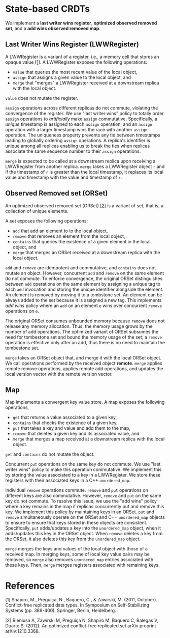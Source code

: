 # State-based CRDTs
We implement a __last writer wins register__, __optimized observed removed set__, and a 
__add wins observed removed map__.

## Last Writer Wins Register (LWWRegister)
A LWWRegister is a variant of a register, i.e., a memory cell that stores an opaque value [[1]](#1).
A LWWRegister exposes the following operations:
- `value` that queries the most recent value of the local object,
- `assign` that assigns a given value to the local object, and
- `merge` that "merges" a LWWRegister received at a downstream replica with the local object.

`value` does not mutate the register.

`assign` operations across different replicas do not commute, violating the convergence
of the register. We use "last writer wins" policy to totally order `assign` operations
to *artificially* make `assign` commutative. Specifically, a *unique* timestamp is 
assigned to each `assign` operation, and an `assign` operation with a larger timestamp wins
the race with another `assign` operation. The uniqueness property prevents any tie between 
timestamps leading to globally ordering `assign` operations.
A replica's identifier is unique among all 
replicas enabling us to break the ties when replicas associate the same sequence number to
their `assign` operations.

`merge` is expected to be called at a downstream replica upon receiving a LWWRegister from 
another replica. `merge` takes a LWWRegister object `r` and if the timestamp of `r` is greater
than the local timestamp, it replaces its local value and timestamp with the value and
timestamp of `r`.

## Observed Removed set (ORSet)
An optimized observed removed set (ORSet) [[2]](#2) is a variant of set, that is, a collection of
unique elements.

A set exposes the following operations:
- `add` that add an element to to the local object,
- `remove` that removes an element from the local object,
- `contains` that queries the existence of a given element in the local object, and
- `merge` that merges an ORSet received at a downstream replica with the local object.

`add` and `remove` are idempotent and commutative, and `contains` does not mutate an object.
However, concurrent `add` and `remove` on the same element do not commute. To enforce convergence, 
the original ORSet distinguishes between `add` operations on the same element by assigning a unique
tag to each `add` invocation and storing the unique identifier alongside the  element. An element 
is removed by moving it to a tombstone set. An element can be always added to the set because it
is assigned a new tag. This implements *add wins* policy where an `add` on an  element `e` wins
over concurrent `remove` operations on `e`.

The original ORSet consumes unbounded memory because `remove` does not release any memory allocation.
Thus, the memory usage grows by the number of add operations. The optimized variant of ORSet subsumes
the need for tombestone set and bound the memory usage of the set; a `remove` operation is effective
only after an add, thus there is no need to maintain the tombestone set. 

`merge` takes an ORSet object that, and merge it with the local ORSet object. We call operations performed 
by the received object __remote__. `merge` applies remote remove operations, applies remote add operations,
and updates the local version vector with the remote version vector.

## Map
Map implements a convergent key value store. A map exposes the following operations,
- `get` that returns a value associated to a given key,
- `contains` that checks the existence of a given key,
- `put` that takes a key and value and add them to the map,
- `remove` that deletes a given key and its associated value, and 
- `merge` that merges a map received at a downstream replica with the local object. 

`get` and `contains` do not mutate the object. 

Concurrent `put` operations on the same key do not commute. We use "last writer wins" policy to make
this operation commutative. We implement this by storing the value associated to a key  in a LWWRegister.
We store these registers with their associated keys in a C++ `unordered_map`.

Individual `remove` operations commute. `remove` and `put` operations on different keys are also commutative. 
However, `remove` and `put` on the same key do not commute. To resolve this issue, we use the "add wins" policy
where a key remains in the map if replicas concurrently put and remove this key. We implement this policy by 
maintaining keys in an ORSet. `put` and `remove` simultaneously operate on the ORSet and C++ `unordered_map` objects
to ensure to ensure that keys stored in these objects are consistent. Specifically, `put` adds/updates a key 
into the `unordered_map` object, when it adds/updates this key in the ORSet object. When `remove` deletes a 
key from the ORSet, it also deletes this key from the `unordered_map` object. 

`merge` merges the keys and values of the local object with those of a received map. In merging keys, some
of local key value pairs may be removed, so `merge` also removes `unordered_map` entries associated with these 
keys. Then, `merge` merges registers associated with remaining keys.

# References
<a id="1">[1]</a>
Shapiro, M., Preguiça, N., Baquero, C., & Zawirski, M. (2011, October). Conflict-free replicated data types. In Symposium on Self-Stabilizing Systems (pp. 386-400). Springer, Berlin, Heidelberg.

<a id="2">[2]</a> 
Bieniusa A, Zawirski M, Preguiça N, Shapiro M, Baquero C, Balegas V, Duarte S. (2012). 
An optimized conflict-free replicated set
arXiv preprint arXiv:1210.3368.
